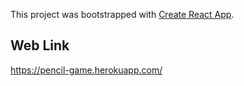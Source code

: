 This project was bootstrapped with [Create React App](https://github.com/facebook/create-react-app).

## Web Link

https://pencil-game.herokuapp.com/